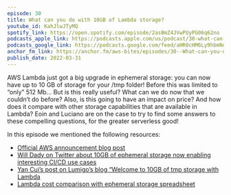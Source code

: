```yaml
---
episode: 30
title: What can you do with 10GB of Lambda storage?
youtube_id: KahJlwJTyMQ
spotify_link: https://open.spotify.com/episode/2asBmZ4JVwPUyPG06q62no
podcasts_apple_link: https://podcasts.apple.com/us/podcast/30-what-can-you-do-with-10gb-of-lambda-storage/id1585489017?i=1000555887353
podcasts_google_link: https://podcasts.google.com/feed/aHR0cHM6Ly9hbmNob3IuZm0vcy82YTMzMTJhMC9wb2RjYXN0L3Jzcw/episode/ZDA3ZTkyNjgtZGE1YS00ZDUxLWFhMGQtZTQ2YjRkZjI0Yzdl?sa=X&ved=0CAUQkfYCahcKEwi4n82V7vX3AhUAAAAAHQAAAAAQAQ
anchor_fm_link: https://anchor.fm/aws-bites/episodes/30--What-can-you-do-with-10GB-of-Lambda-storage-e1gi23r
publish_date: 2022-03-31
---
```


AWS Lambda just got a big upgrade in ephemeral storage: you can now have up to 10 GB of storage for your /tmp folder! Before this was limited to “only” 512 Mb… But is this really useful? What can we do now that we couldn’t do before? Also, is this going to have an impact on price? And how does it compare with other storage capabilities that are available in Lambda? Eoin and Luciano are on the case to try to find some answers to these compelling questions, for the greater serverless good!

In this episode we mentioned the following resources:

  - [Official AWS announcement blog post](https://aws.amazon.com/about-aws/whats-new/2022/03/aws-lambda-configure-ephemeral-storage/) 
  - [Will Dady on Twitter about 10GB of ephemeral storage now enabling interesting CI/CD use cases](https://twitter.com/WillDady/status/1507110176209322018)
  - [Yan Cui’s post on Lumigo’s blog “Welcome to 10GB of tmp storage with Lambda](https://lumigo.io/blog/welcome-to-10gb-of-tmp-storage-with-lambda/)
  - [Lambda cost comparison with ephemeral storage spreadsheet](https://docs.google.com/spreadsheets/d/1_oGjLN0BeRR8CWfgdjeYiIknRTugdmJOhGkAjLCTStw/edit#gid=0)
   